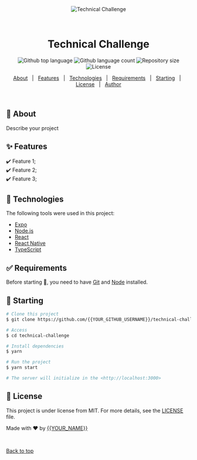 <div align="center" id="top"> 
  <img src="./.github/app.gif" alt="Technical Challenge" />

  &#xa0;

  <!-- <a href="https://technicalchallenge.netlify.app">Demo</a> -->
</div>

<h1 align="center">Technical Challenge</h1>

<p align="center">
  <img alt="Github top language" src="https://img.shields.io/github/languages/top/{{YOUR_GITHUB_USERNAME}}/technical-challenge?color=56BEB8">

  <img alt="Github language count" src="https://img.shields.io/github/languages/count/{{YOUR_GITHUB_USERNAME}}/technical-challenge?color=56BEB8">

  <img alt="Repository size" src="https://img.shields.io/github/repo-size/{{YOUR_GITHUB_USERNAME}}/technical-challenge?color=56BEB8">

  <img alt="License" src="https://img.shields.io/github/license/{{YOUR_GITHUB_USERNAME}}/technical-challenge?color=56BEB8">

  <!-- <img alt="Github issues" src="https://img.shields.io/github/issues/{{YOUR_GITHUB_USERNAME}}/technical-challenge?color=56BEB8" /> -->

  <!-- <img alt="Github forks" src="https://img.shields.io/github/forks/{{YOUR_GITHUB_USERNAME}}/technical-challenge?color=56BEB8" /> -->

  <!-- <img alt="Github stars" src="https://img.shields.io/github/stars/{{YOUR_GITHUB_USERNAME}}/technical-challenge?color=56BEB8" /> -->
</p>

<!-- Status -->

<!-- <h4 align="center"> 
	🚧  Technical Challenge 🚀 Under construction...  🚧
</h4> 

<hr> -->

<p align="center">
  <a href="#dart-about">About</a> &#xa0; | &#xa0; 
  <a href="#sparkles-features">Features</a> &#xa0; | &#xa0;
  <a href="#rocket-technologies">Technologies</a> &#xa0; | &#xa0;
  <a href="#white_check_mark-requirements">Requirements</a> &#xa0; | &#xa0;
  <a href="#checkered_flag-starting">Starting</a> &#xa0; | &#xa0;
  <a href="#memo-license">License</a> &#xa0; | &#xa0;
  <a href="https://github.com/{{YOUR_GITHUB_USERNAME}}" target="_blank">Author</a>
</p>

<br>

## :dart: About ##

Describe your project

## :sparkles: Features ##

:heavy_check_mark: Feature 1;\
:heavy_check_mark: Feature 2;\
:heavy_check_mark: Feature 3;

## :rocket: Technologies ##

The following tools were used in this project:

- [Expo](https://expo.io/)
- [Node.js](https://nodejs.org/en/)
- [React](https://pt-br.reactjs.org/)
- [React Native](https://reactnative.dev/)
- [TypeScript](https://www.typescriptlang.org/)

## :white_check_mark: Requirements ##

Before starting :checkered_flag:, you need to have [Git](https://git-scm.com) and [Node](https://nodejs.org/en/) installed.

## :checkered_flag: Starting ##

```bash
# Clone this project
$ git clone https://github.com/{{YOUR_GITHUB_USERNAME}}/technical-challenge

# Access
$ cd technical-challenge

# Install dependencies
$ yarn

# Run the project
$ yarn start

# The server will initialize in the <http://localhost:3000>
```

## :memo: License ##

This project is under license from MIT. For more details, see the [LICENSE](LICENSE.md) file.


Made with :heart: by <a href="https://github.com/{{YOUR_GITHUB_USERNAME}}" target="_blank">{{YOUR_NAME}}</a>

&#xa0;

<a href="#top">Back to top</a>
